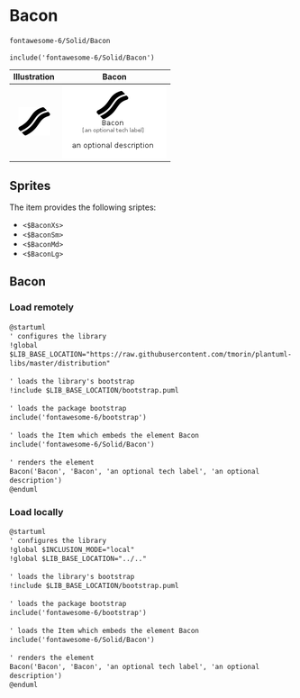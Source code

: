 # Bacon


```text
fontawesome-6/Solid/Bacon
```

```text
include('fontawesome-6/Solid/Bacon')
```



| Illustration | Bacon |
| :---: | :---: |
| ![illustration for Illustration](../../fontawesome-6/Solid/Bacon.png) | ![illustration for Bacon](../../fontawesome-6/Solid/Bacon.Local.png) |



## Sprites
The item provides the following sriptes:

- `<$BaconXs>`
- `<$BaconSm>`
- `<$BaconMd>`
- `<$BaconLg>`





## Bacon

### Load remotely
```plantuml
@startuml
' configures the library
!global $LIB_BASE_LOCATION="https://raw.githubusercontent.com/tmorin/plantuml-libs/master/distribution"

' loads the library's bootstrap
!include $LIB_BASE_LOCATION/bootstrap.puml

' loads the package bootstrap
include('fontawesome-6/bootstrap')

' loads the Item which embeds the element Bacon
include('fontawesome-6/Solid/Bacon')

' renders the element
Bacon('Bacon', 'Bacon', 'an optional tech label', 'an optional description')
@enduml
```

### Load locally
```plantuml
@startuml
' configures the library
!global $INCLUSION_MODE="local"
!global $LIB_BASE_LOCATION="../.."

' loads the library's bootstrap
!include $LIB_BASE_LOCATION/bootstrap.puml

' loads the package bootstrap
include('fontawesome-6/bootstrap')

' loads the Item which embeds the element Bacon
include('fontawesome-6/Solid/Bacon')

' renders the element
Bacon('Bacon', 'Bacon', 'an optional tech label', 'an optional description')
@enduml
```

